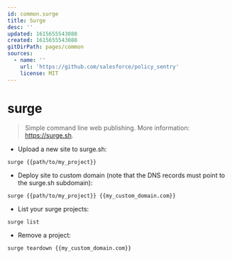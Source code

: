 ```yaml
---
id: common.surge
title: Surge
desc: ''
updated: 1615655543088
created: 1615655543088
gitDirPath: pages/common
sources:
  - name: ''
    url: 'https://github.com/salesforce/policy_sentry'
    license: MIT
---
```

# surge

> Simple command line web publishing.
> More information: <https://surge.sh>.

- Upload a new site to surge.sh:

`surge {{path/to/my_project}}`

- Deploy site to custom domain (note that the DNS records must point to the surge.sh subdomain):

`surge {{path/to/my_project}} {{my_custom_domain.com}}`

- List your surge projects:

`surge list`

- Remove a project:

`surge teardown {{my_custom_domain.com}}`

